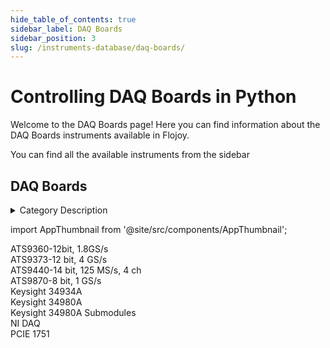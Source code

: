 ```yaml
--- 
hide_table_of_contents: true
sidebar_label: DAQ Boards
sidebar_position: 3
slug: /instruments-database/daq-boards/
---
```


# Controlling DAQ Boards in Python

Welcome to the DAQ Boards page! Here you can find information about the DAQ Boards instruments available in Flojoy.

You can find all the available instruments from the sidebar


## DAQ Boards

<details> 
<summary>Category Description</summary> 
Data acquisition computer boards, also known as DAQ cards, are self-contained printed circuit boards (PCBs) that plug into backplanes, motherboards, or interface directly with a computer. They either have direct inputs or receive analog and digital inputs from signal conditioners, modules, relays or sensors. They are capable of supplying outputs in the form of an analog voltage, current, frequency, or switched output. They are used to translate signal and sensor data into a digital format that computers can process. 
</details> 

<!-- Custom component -->
import AppThumbnail from '@site/src/components/AppThumbnail';

<div className="flex flex-wrap">

<div>
    <AppThumbnail 
        path='/instruments-database/daq-boards/alazartech/ats9360-12bit-18gs-s'
        img='https://res.cloudinary.com/dhopxs1y3/image/upload/w_600,q_auto,f_auto/w_600,q_auto,f_auto/e_bgremoval/v1692395512/Instruments/DAQ%20boards/ATS9360-12bit-1.8GS-s/file.jpg'
        instrument={true}
    >
        ATS9360-12bit, 1.8GS/s
    </AppThumbnail>
</div>

<div>
    <AppThumbnail 
        path='/instruments-database/daq-boards/alazartech/ats9373-12-bit-4-gs-s'
        img='https://res.cloudinary.com/dhopxs1y3/image/upload/w_600,q_auto,f_auto/w_600,q_auto,f_auto/e_bgremoval/v1692395514/Instruments/DAQ%20boards/ATS9373-12-bit-4-GS-s/file.jpg'
        instrument={true}
    >
        ATS9373-12 bit, 4 GS/s
    </AppThumbnail>
</div>

<div>
    <AppThumbnail 
        path='/instruments-database/daq-boards/alazartech/ats9440-14-bit-125-ms-s-4-ch'
        img='https://res.cloudinary.com/dhopxs1y3/image/upload/w_600,q_auto,f_auto/e_bgremoval/v1692395517/Instruments/DAQ%20boards/ATS9440-14-bit-125-MS-s-4-ch/file.jpg'
        instrument={true}
    >
        ATS9440-14 bit, 125 MS/s, 4 ch
    </AppThumbnail>
</div>

<div>
    <AppThumbnail 
        path='/instruments-database/daq-boards/alazartech/ats9870-8-bit-1-gs-s'
        img='https://res.cloudinary.com/dhopxs1y3/image/upload/w_600,q_auto,f_auto/e_bgremoval/v1692395519/Instruments/DAQ%20boards/ATS9870-8-bit-1-GS-s/file.jpg'
        instrument={true}
    >
        ATS9870-8 bit, 1 GS/s
    </AppThumbnail>
</div>

<div>
    <AppThumbnail 
        path='/instruments-database/daq-boards/keysight/keysight-34934a'
        img='https://res.cloudinary.com/dhopxs1y3/image/upload/w_600,q_auto,f_auto/e_bgremoval/v1692395587/Instruments/DAQ%20boards/Keysight-34934A/file.jpg'
        instrument={true}
    >
        Keysight 34934A
    </AppThumbnail>
</div>

<div>
    <AppThumbnail 
        path='/instruments-database/daq-boards/keysight/keysight-34980a'
        img='https://res.cloudinary.com/dhopxs1y3/image/upload/w_600,q_auto,f_auto/e_bgremoval/v1692395588/Instruments/DAQ%20boards/Keysight-34980A/file.jpg'
        instrument={true}
    >
        Keysight 34980A
    </AppThumbnail>
</div>

<div>
    <AppThumbnail 
        path='/instruments-database/daq-boards/keysight/keysight-34980a-submodules'
        img='https://res.cloudinary.com/dhopxs1y3/image/upload/w_600,q_auto,f_auto/e_bgremoval/v1692395590/Instruments/DAQ%20boards/Keysight-34980A-Submodules/file.jpg'
        instrument={true}
    >
        Keysight 34980A Submodules
    </AppThumbnail>
</div>

<div>
    <AppThumbnail 
        path='/instruments-database/daq-boards/national-instruments/ni-daq'
        img='https://res.cloudinary.com/dhopxs1y3/image/upload/w_600,q_auto,f_auto/e_bgremoval/v1692395713/Instruments/DAQ%20boards/NI-DAQ/file.jpg'
        instrument={true}
    >
        NI DAQ
    </AppThumbnail>
</div>

<div>
    <AppThumbnail 
        path='/instruments-database/daq-boards/advantech/PCIE-1751'
        img='https://res.cloudinary.com/dhopxs1y3/image/upload/w_600,q_auto,f_auto/e_bgremoval/v1692395783/Instruments/DAQ%20boards/PCIE-1751/file.jpg'
        instrument={true}
    >
        PCIE 1751
    </AppThumbnail>
</div>
</div>